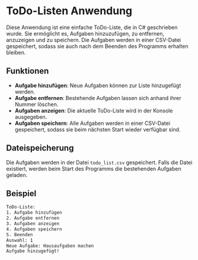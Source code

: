 # ToDo-Listen Anwendung

Diese Anwendung ist eine einfache ToDo-Liste, die in C# geschrieben wurde. Sie ermöglicht es, Aufgaben hinzuzufügen, zu entfernen, anzuzeigen und zu speichern. Die Aufgaben werden in einer CSV-Datei gespeichert, sodass sie auch nach dem Beenden des Programms erhalten bleiben.

## Funktionen
- **Aufgabe hinzufügen**: Neue Aufgaben können zur Liste hinzugefügt werden.
- **Aufgabe entfernen**: Bestehende Aufgaben lassen sich anhand ihrer Nummer löschen.
- **Aufgaben anzeigen**: Die aktuelle ToDo-Liste wird in der Konsole ausgegeben.
- **Aufgaben speichern**: Alle Aufgaben werden in einer CSV-Datei gespeichert, sodass sie beim nächsten Start wieder verfügbar sind.

## Dateispeicherung
Die Aufgaben werden in der Datei `todo_list.csv` gespeichert. Falls die Datei existiert, werden beim Start des Programms die bestehenden Aufgaben geladen.

## Beispiel
```sh
ToDo-Liste:
1. Aufgabe hinzufügen
2. Aufgabe entfernen
3. Aufgaben anzeigen
4. Aufgaben speichern
5. Beenden
Auswahl: 1
Neue Aufgabe: Hausaufgaben machen
Aufgabe hinzugefügt!
```
